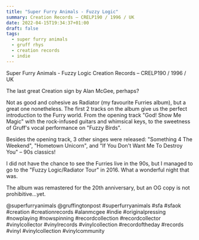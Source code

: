 ```yaml
---
title: "Super Furry Animals - Fuzzy Logic"
summary: Creation Records – CRELP190 / 1996 / UK
date: 2022-04-15T19:34:37+01:00
draft: false
tags:
  - super furry animals
  - gruff rhys
  - creation records
  - indie
---
```

Super Furry Animals - Fuzzy Logic
Creation Records – CRELP190 / 1996 / UK

The last great Creation sign by Alan McGee, perhaps?

Not as good and cohesive as Radiator (my favourite Furries album), but a great one nonetheless. The first 2 tracks on the album give us the perfect introduction to the Furry world. From the opening track "God! Show Me Magic" with the rock-infused guitars and whimsical keys, to the sweetness of Gruff's vocal performance on "Fuzzy Birds".

Besides the opening track, 3 other singes were released: "Something 4 The Weekend", "Hometown Unicorn", and "If You Don't Want Me To Destroy You" – 90s classics!

I did not have the chance to see the Furries live in the 90s, but I managed to go to the "Fuzzy Logic/Radiator Tour" in 2016. What a wonderful night that was.

The album was remastered for the 20th anniversary, but an OG copy is not prohibitive...yet.

@superfurryanimals @gruffingtonpost #superfurryanimals #sfa #sfaok #creation #creationrecords #alanmcgee #indie #originalpressing #nowplaying #nowspinning #recordcollection #recordcollector #vinylcollector #vinylrecords #vinylcollection #recordoftheday #records #vinyl #vinylcollection #vinylcommunity
